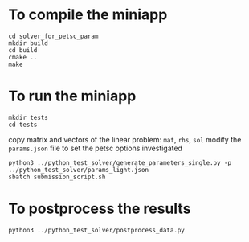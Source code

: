# To compile the miniapp
```
cd solver_for_petsc_param
mkdir build
cd build
cmake ..
make
```
# To run the miniapp
```
mkdir tests
cd tests
```
copy matrix and vectors of the linear problem: `mat`, `rhs`, `sol` 
modify the `params.json` file to set the petsc options investigated
```
python3 ../python_test_solver/generate_parameters_single.py -p ../python_test_solver/params_light.json
sbatch submission_script.sh
```
# To postprocess the results
`python3 ../python_test_solver/postprocess_data.py`
